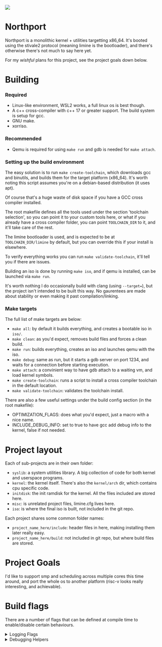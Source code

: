 ![](https://tokei.rs/b1/github/deanoburrito/northport)

# Northport
Northport is a monolithic kernel + utilities targetting x86_64.
It's booted using the stivale2 protocol (meaning limine is the bootloader),
and there's otherwise there's not much to say here yet. 

For my *wishful* plans for this project, see the project goals down below.

# Building
### Required
- Linux-like environment, WSL2 works, a full linux os is best though.
- A c++ cross-compiler with c++ 17 or greater support. The build system is setup for gcc.
- GNU make.
- xorriso.

### Recommended
- Qemu is required for using `make run` and gdb is needed for `make attach`.

### Setting up the build environment
The easy solution is to run `make create-toolchain`, which downloads gcc and binutils, and builds them for the target platform (x86_64).
It's worth noting this script assumes you're on a debian-based distribution (it uses apt).

Of course that's a huge waste of disk space if you have a GCC cross compiler installed.

The root makefile defines all the tools used under the section 'toolchain selection', so you can point it to your custom tools here, or what if you already have a cross compiler folder, you can point `TOOLCHAIN_DIR` to it, and it'll take care of the rest.

The limine bootloader is used, and is expected to be at `TOOLCHAIN_DIR/limine` by default, but you can override this if your install is elsewhere.

To verify everything works you can run `make validate-toolchain`, it'll tell you if there are issues.

Building an iso is done by running `make iso`, and if qemu is installed, can be launched via `make run`.

It's worth nothing I do occasionally build with clang (using `--target=`), but the project isn't intended to be built this way. No gaurentees are made about stability or even making it past compilation/linking.

### Make targets
The full list of make targets are below:
- `make all`: by default it builds everything, and creates a bootable iso in `iso/`.
- `make clean`: as you'd expect, removes build files and forces a clean build.
- `make run`: builds everything, creates an iso and launches qemu with the iso.
- `make debug`: same as run, but it starts a gdb server on port 1234, and waits for a connection before starting execution.
- `make attach`: a convinient way to have gdb attach to a waiting vm, and load kernel symbols.
- `make create-toolchain`: runs a script to install a cross compiler toolchain in the default location. 
- `make validate-toolchain`: validates the toolchain install.

There are also a few useful settings under the build config section (in the root makefile):
- OPTIMIZATION_FLAGS: does what you'd expect, just a macro with a nice name.
- INCLUDE_DEBUG_INFO: set to true to have gcc add debug info to the kernel, false if not needed.

# Project layout
Each of sub-projects are in their own folder:
- `syslib`: a system utilities library. A big collection of code for both kernel and userspace programs.
- `kernel`: the kernel itself. There's also the `kernel/arch` dir, which contains cpu specific code.
- `initdisk`: the init ramdisk for the kernel. All the files included are stored here.
- `misc`: is unrelated project files, limine.cfg lives here.
- `iso`: is where the final iso is built, not included in the git repo.

Each project shares some common folder names:
- `project_name_here/include`: header files in here, making installing them later really easy.
- `project_name_here/build`: not included in git repo, but where build files are stored.

# Project Goals
I'd like to support smp and scheduling across multiple cores this time around,
and port the whole os to another platform (risc-v looks really interesting, and achievable).

# Build flags
There are a number of flags that can be defined at compile time to enable/disable certain behaviours.

<details>
    <summary>Logging Flags</summary>
    These flags accept either `true` or `false`.
    
- `NORTHPORT_ENABLE_DEBUGCON_LOG_AT_BOOT`: enables logging over debugcon, useful for debugging early boot in VMs.
- `NORTHPORT_ENABLE_FRAMEBUFFER_LOG_AT_BOOT`: enables logging directly to framebuffer. Messy, but it works.
</details>

<details>
    <summary>Debugging Helpers</summary>
    
- `NORTHPORT_DEBUG_USE_HEAP_CANARY`: kernel heap is compiled with a 'canary' value and associated functions. Uses an extra uint64_t per allocation, and extra time during allocations and frees (its some simple bitwise logic, it's still non-zero processing time). It cant repair the linked list, but can be helpful for tracking down buffer overruns and issues in the heap itself.
</details>
